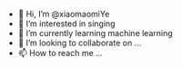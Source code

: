 - 👋 Hi, I’m @xiaomaomiYe
- 👀 I’m interested in singing
- 🌱 I’m currently learning machine learning
- 💞️ I’m looking to collaborate on ...
- 📫 How to reach me ...

<!---
xiaomaomiYe/xiaomaomiYe is a ✨ special ✨ repository because its `README.md` (this file) appears on your GitHub profile.
You can click the Preview link to take a look at your changes.
--->
